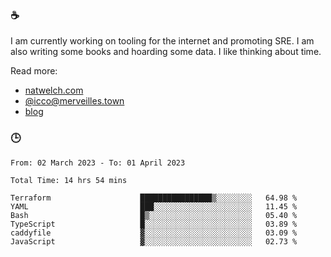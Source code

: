 ### ☕

I am currently working on tooling for the internet and promoting SRE. I am also writing some books and hoarding some data. I like thinking about time. 

Read more:

 - [natwelch.com](https://natwelch.com)
 - [@icco@merveilles.town](https://merveilles.town/@icco)
 - [blog](https://writing.natwelch.com)

### 🕒

<!--START_SECTION:waka-->

```text
From: 02 March 2023 - To: 01 April 2023

Total Time: 14 hrs 54 mins

Terraform                    ████████████████▒░░░░░░░░   64.98 %
YAML                         ███░░░░░░░░░░░░░░░░░░░░░░   11.45 %
Bash                         █▒░░░░░░░░░░░░░░░░░░░░░░░   05.40 %
TypeScript                   █░░░░░░░░░░░░░░░░░░░░░░░░   03.89 %
caddyfile                    ▓░░░░░░░░░░░░░░░░░░░░░░░░   03.09 %
JavaScript                   ▓░░░░░░░░░░░░░░░░░░░░░░░░   02.73 %
```

<!--END_SECTION:waka-->
